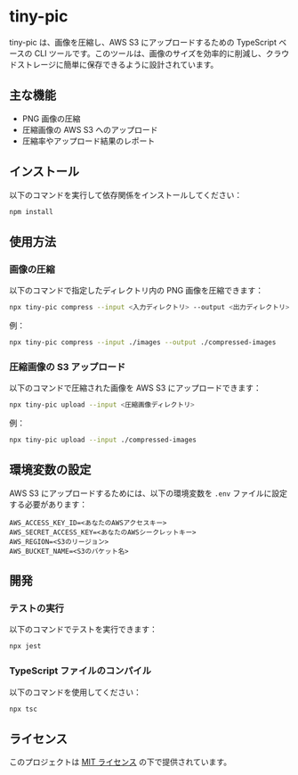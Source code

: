 # tiny-pic

tiny-pic は、画像を圧縮し、AWS S3 にアップロードするための TypeScript ベースの CLI ツールです。このツールは、画像のサイズを効率的に削減し、クラウドストレージに簡単に保存できるように設計されています。

## 主な機能

- PNG 画像の圧縮
- 圧縮画像の AWS S3 へのアップロード
- 圧縮率やアップロード結果のレポート

## インストール

以下のコマンドを実行して依存関係をインストールしてください：

```bash
npm install
```

## 使用方法

### 画像の圧縮

以下のコマンドで指定したディレクトリ内の PNG 画像を圧縮できます：

```bash
npx tiny-pic compress --input <入力ディレクトリ> --output <出力ディレクトリ>
```

例：

```bash
npx tiny-pic compress --input ./images --output ./compressed-images
```

### 圧縮画像の S3 アップロード

以下のコマンドで圧縮された画像を AWS S3 にアップロードできます：

```bash
npx tiny-pic upload --input <圧縮画像ディレクトリ>
```

例：

```bash
npx tiny-pic upload --input ./compressed-images
```

## 環境変数の設定

AWS S3 にアップロードするためには、以下の環境変数を `.env` ファイルに設定する必要があります：

```
AWS_ACCESS_KEY_ID=<あなたのAWSアクセスキー>
AWS_SECRET_ACCESS_KEY=<あなたのAWSシークレットキー>
AWS_REGION=<S3のリージョン>
AWS_BUCKET_NAME=<S3のバケット名>
```

## 開発

### テストの実行

以下のコマンドでテストを実行できます：

```bash
npx jest
```

### TypeScript ファイルのコンパイル

以下のコマンドを使用してください：

```bash
npx tsc
```

## ライセンス

このプロジェクトは [MIT ライセンス](LICENSE) の下で提供されています。